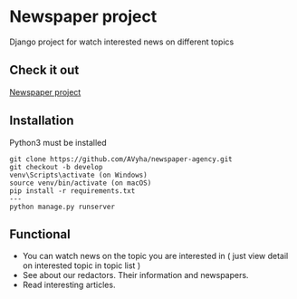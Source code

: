 [//]: # (![Logo]&#40;https://i0.wp.com/alcts.ala.org/news/wp-content/uploads/2018/05/alcts-news-favicon.png =250x250&#41;)

# Newspaper project


Django project for watch interested news on different topics

## Check it out

[Newspaper project](https://newspapers.onrender.com/)



## Installation

Python3 must be installed

```shell
git clone https://github.com/AVyha/newspaper-agency.git
git checkout -b develop
venv\Scripts\activate (on Windows)
source venv/bin/activate (on macOS)
pip install -r requirements.txt
---
python manage.py runserver
```

## Functional

- You can watch news on the topic you are interested in ( just view detail on interested topic in topic list )
- See about our redactors. Their information and newspapers.
- Read interesting articles.
